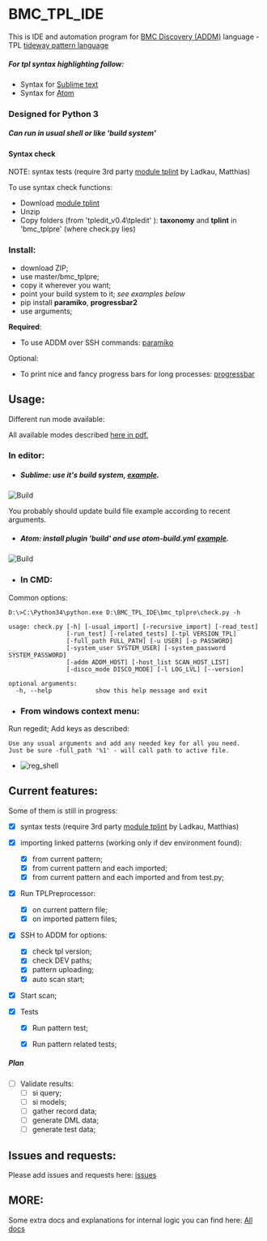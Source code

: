 # BMC_TPL_IDE #

This is IDE and automation program for [BMC Discovery (ADDM)](https://discovery.bmc.com/) language - TPL [tideway pattern language](http://www.bmc.com/it-solutions/discovery-dependency-mapping.html)

##### For tpl syntax highlighting follow: #####

- Syntax for [Sublime text](https://github.com/trianglesis/bmc_tpl)
- Syntax for [Atom](https://github.com/trianglesis/language-tplpre)


### Designed for Python 3 ###

##### Can run in usual shell or like 'build system'

#### Syntax check ####

NOTE: syntax tests (require 3rd party [module tplint](https://communities.bmc.com/docs/DOC-42313) by Ladkau, Matthias)

To use syntax check functions:

- Download [module tplint](https://communities.bmc.com/docs/DOC-42313)
- Unzip
- Copy folders (from 'tpledit_v0.4\tpledit' ): **taxonomy** and **tplint** in 'bmc_tplpre' (where check.py lies)


### Install: ###

- download ZIP;
- use master/bmc_tplpre;
- copy it wherever you want;
- point your build system to it; *see examples below*
- pip install **paramiko**, **progressbar2**
- use arguments;

**Required**:
- To use ADDM over SSH commands: [paramiko](https://github.com/paramiko/paramiko)

Optional:
- To print nice and fancy progress bars for long processes: [progressbar](https://github.com/WoLpH/python-progressbar)

## Usage: ##

Different run mode available:

All available modes described [here in pdf.](https://trianglesis.github.io/BMC_TPL_IDE_auto_pics/Diagrams/TPL%20IDE%20Automation.pdf)

### In editor: ###

- ##### Sublime: use it's build system, [example](https://github.com/trianglesis/bmc_tpl/blob/master/tplpre_various.sublime-build).

![Build](https://trianglesis.github.io/BMC_TPL_IDE_auto_pics/TPL_IDE_Build_Sublime3.png)

You probably should update build file example according to recent arguments.


- ##### Atom: install plugin 'build' and use atom-build.yml [example](https://github.com/trianglesis/language-tplpre/blob/master/.atom-build.yml-EXAMPLE).

![Build](https://trianglesis.github.io/BMC_TPL_IDE_auto_pics/TPL_IDE_Build_Atom.png)


- ### In CMD: ###

Common options:

    D:\>C:\Python34\python.exe D:\BMC_TPL_IDE\bmc_tplpre\check.py -h

    usage: check.py [-h] [-usual_import] [-recursive_import] [-read_test]
                    [-run_test] [-related_tests] [-tpl VERSION_TPL]
                    [-full_path FULL_PATH] [-u USER] [-p PASSWORD]
                    [-system_user SYSTEM_USER] [-system_password SYSTEM_PASSWORD]
                    [-addm ADDM_HOST] [-host_list SCAN_HOST_LIST]
                    [-disco_mode DISCO_MODE] [-l LOG_LVL] [--version]

    optional arguments:
      -h, --help            show this help message and exit


- ### From windows context menu: ###

Run regedit;
Add keys as described:

    Use any usual arguments and add any needed key for all you need.
    Just be sure -full_path '%1' - will call path to active file.

- ![reg_shell](https://trianglesis.github.io/BMC_TPL_IDE_auto_pics/TPL_IDE_Run_shell.png)


## Current features: ##

Some of them is still in progress:

- [X] syntax tests (require 3rd party [module tplint](https://communities.bmc.com/docs/DOC-42313) by Ladkau, Matthias)

- [X] importing linked patterns (working only if dev environment found):
    - [X] from current pattern;
    - [X] from current pattern and each imported;
    - [X] from current pattern and each imported and from test.py;

- [X] Run TPLPreprocessor:
    - [X] on current pattern file;
    - [X] on imported pattern files;

- [X] SSH to ADDM for options:
    - [X] check tpl version;
    - [X] check DEV paths;
    - [X] pattern uploading;
    - [X] auto scan start;

- [X] Start scan;

- [X] Tests
    - [X] Run pattern test;
    - [X] Run pattern related tests;


##### Plan #####
- [ ] Validate results:
    - [ ] si query;
    - [ ] si models;
    - [ ] gather record data;
    - [ ] generate DML data;
    - [ ] generate test data;

## Issues and requests:
Please add issues and requests here: [issues](https://github.com/trianglesis/BMC_TPL_IDE/issues)

## MORE:
Some extra docs and explanations for internal logic you can find here:
[All docs](https://trianglesis.github.io/BMC_TPL_IDE_auto_pics/index.html)